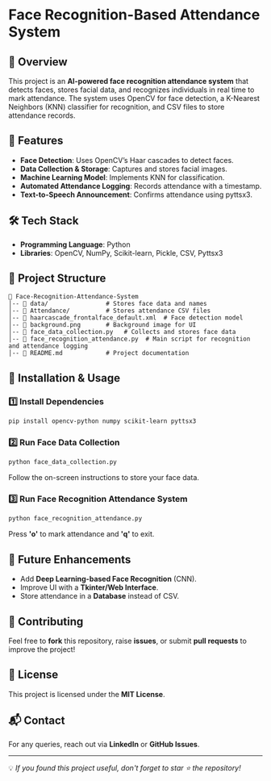 # Face Recognition-Based Attendance System

## 📌 Overview
This project is an **AI-powered face recognition attendance system** that detects faces, stores facial data, and recognizes individuals in real time to mark attendance. The system uses OpenCV for face detection, a K-Nearest Neighbors (KNN) classifier for recognition, and CSV files to store attendance records.

## 🚀 Features
- **Face Detection**: Uses OpenCV’s Haar cascades to detect faces.
- **Data Collection & Storage**: Captures and stores facial images.
- **Machine Learning Model**: Implements KNN for classification.
- **Automated Attendance Logging**: Records attendance with a timestamp.
- **Text-to-Speech Announcement**: Confirms attendance using pyttsx3.

## 🛠 Tech Stack
- **Programming Language**: Python
- **Libraries**: OpenCV, NumPy, Scikit-learn, Pickle, CSV, Pyttsx3

## 📂 Project Structure
```
📁 Face-Recognition-Attendance-System
│-- 📁 data/                # Stores face data and names
│-- 📁 Attendance/          # Stores attendance CSV files
│-- 📄 haarcascade_frontalface_default.xml  # Face detection model
│-- 📄 background.png       # Background image for UI
│-- 📄 face_data_collection.py   # Collects and stores face data
│-- 📄 face_recognition_attendance.py  # Main script for recognition and attendance logging
│-- 📄 README.md            # Project documentation
```

## 🔧 Installation & Usage
### 1️⃣ Install Dependencies
```sh
pip install opencv-python numpy scikit-learn pyttsx3
```

### 2️⃣ Run Face Data Collection
```sh
python face_data_collection.py
```
Follow the on-screen instructions to store your face data.

### 3️⃣ Run Face Recognition Attendance System
```sh
python face_recognition_attendance.py
```
Press **'o'** to mark attendance and **'q'** to exit.

## 📌 Future Enhancements
- Add **Deep Learning-based Face Recognition** (CNN).
- Improve UI with a **Tkinter/Web Interface**.
- Store attendance in a **Database** instead of CSV.

## 🤝 Contributing
Feel free to **fork** this repository, raise **issues**, or submit **pull requests** to improve the project!

## 📜 License
This project is licensed under the **MIT License**.

## 📬 Contact
For any queries, reach out via **LinkedIn** or **GitHub Issues**.

---
💡 *If you found this project useful, don't forget to star ⭐ the repository!*
